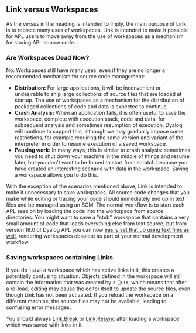 ## Link versus Workspaces

As the *versus* in the heading is intended to imply, the main purpose of Link is to replace many uses of workspaces. Link is intended to make it possible for APL users to move away from the use of workspaces as a mechanism for storing APL source code.

### Are Workspaces Dead Now?

No: Workspaces still have many uses, even if they are no longer a recommended mechanism for source code management:

* **Distribution:** For large applications, it will be inconvenient or undesirable to ship large collections of source files that are loaded at startup. The use of workspaces as a mechanism for the distribution of packaged collections of code and data is expected to continue.
* **Crash Analysis:** When an application fails, it is often useful to save the workspace, complete with execution stack, code and data, for subsequent analysis and sometimes resumption of execution. Dyalog will continue to support this, although we may gradually impose some restrictions, for example requiring the same version and variant of the interpreter in order to resume execution of a saved workspace.
* **Pausing work:** In many ways, this is similar to crash analysis: sometimes you need to shut down your machine in the middle of things and resume later, but you don't want to be forced to start from scratch because you have created an interesting scenario with data in the workspace. Saving a workspace allows you to do this.

With the exception of the scenarios mentioned above, Link is intended to make it unnecessary to save workspaces. All source code changes that you make while editing or tracing your code should immediately end up in text files and be managed using an SCM. The normal workflow is to start each APL session by loading the code into the workspace from source directories. You might want to save a "stub" workspace that contains a very small amount of code that loads everything else from text source, but from version 18.0 of Dyalog APL you can now [easily set that up using text files as well](/GettingStarted/Setup.md), rendering workspaces obsolete as part of your normal development workflow.

### Saving workspaces containing Links

If you do `)SAVE` a workspace which has active links in it, this creates a potentially confusing situation. Objects defined in the workspace will still contain the information that was created by `2 ⎕FIX`,  which means that after a re-load, editing may cause the editor itself to update the source files, even though Link has not been activated. If you reload the workspace on a different machine, the source files may not be available, leading to confusing error messages.

You should always [Link.Break](/API/Link.Break) or [Link.Resync](/API/Link.Resync) after loading a workspace which was saved with links in it.